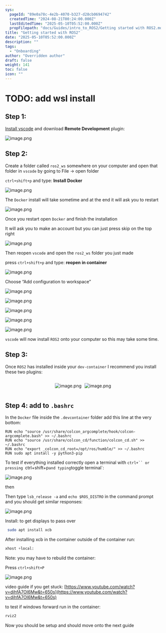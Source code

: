 ```yaml
---
sys:
  pageId: "89e0a78c-4e2b-4070-b327-d28cb0694742"
  createdTime: "2024-08-21T00:24:00.000Z"
  lastEditedTime: "2025-05-10T05:52:00.000Z"
  propFilepath: "docs/Guides/intro_to_ROS2/Getting started with ROS2.md"
title: "Getting started with ROS2"
date: "2025-05-10T05:52:00.000Z"
description: ""
tags:
  - "Onboarding"
author: "Overridden author"
draft: false
weight: 141
toc: false
icon: ""
---
```


# TODO: add wsl install

## Step 1:

[Install vscode](https://code.visualstudio.com/download) and download **Remote Development** plugin:

![image.png](https://prod-files-secure.s3.us-west-2.amazonaws.com/d518164a-d88e-44d1-a4ee-3adb3bd8bce0/efb52993-1881-4a40-b95e-6f020334f022/image.png?X-Amz-Algorithm=AWS4-HMAC-SHA256&X-Amz-Content-Sha256=UNSIGNED-PAYLOAD&X-Amz-Credential=ASIAZI2LB466YZXLJGBU%2F20250531%2Fus-west-2%2Fs3%2Faws4_request&X-Amz-Date=20250531T200829Z&X-Amz-Expires=3600&X-Amz-Security-Token=IQoJb3JpZ2luX2VjEPn%2F%2F%2F%2F%2F%2F%2F%2F%2F%2FwEaCXVzLXdlc3QtMiJIMEYCIQCpkLSHTuGYIODe%2F6XBtFFqJxxXGUZprLt7cIxMZMlvAQIhAIjl4xGN8bamm8eVDndl6%2F%2F2GI39jMrzCLB%2FU0S36mYRKogECML%2F%2F%2F%2F%2F%2F%2F%2F%2F%2FwEQABoMNjM3NDIzMTgzODA1IgwZZyrSvBVq5O0L2CUq3ANTe21DP1FKnPx8SPg57fWoLkUDKGY4bUWjx%2Fl7J%2Ba%2FYimrLYWUxKxNetUVClfsFsFWTZ1fin2W6rR76g8W1bwTXbLBsr8N%2Fmiuw7Wqw%2F5FJZzoesUfxbZdkmQvESSg81Zgi7zJf8XHnoH3p%2Fw43AUB08Y75Rfar%2BDRNmeA88lCkZPPxk%2Bexc8aVnBDRPDbe1wJ1U%2BG%2BQ5cjcDhWgd7EPGwm%2B4oITbDuLdWV0xUfFdAXU3ynIH3YLpPQMV29XLkoIFSUYFFcOYRbNo84PVIK1WfLX0i66i%2Fx9G9EmQwmd4bWetkv9ndHN7eJ3%2FKDIlKOXz%2FeQeaoKPtUAxmbIbfDyOTubdzDjB5vXUXbTL8tHsws9p98MpW2bqMiuViq4hzMndSB%2BqcabGgdM7DVWCY9xCT%2Fg2xYVZ5CPXgCFEmGL50zRGYsaB%2F%2F4KiMt4IawOAAmFYVPnxvRkSBCgn5R3kp5Te5dYCT4N9Wddqe4%2FOszbSxOupGJ4NiwsaovxhnS1kW4lOwkGbiLKsbVtZqLqX%2Fym1U%2Bz%2BCZNEb%2BXo8b8%2FskwIdXXmrjuv1NVG9D4dVSMGWNyVmUaWhvoOMTM%2Fwievcg9yk%2FVnz5bcegSyAFdVC3%2FDcMyc6USFlza45scvAzDP6ezBBjqkAap4%2FdbzaHpfOYR42UYEY93IzDw4gJxSLwfYZMCuSoJUJslTpgMSAfvJzTn5VVtUTDtAbdExnjHVS04wRuAMRIYoLa9hGQxHuVW220BFtDCQQfyjW7g9GFj95%2B1h0vRIBobjxaoCjXVHkoA3ydjWfFhcb22dwwc5cVrjmg%2Fdoo8eN6QV0JkoH7dMMY1kSIGQkS2y3JjMisgTSQnXzaGlEM2GiDKc&X-Amz-Signature=2ca4d718e3f49af7df5959c38d9c9d442bcf3f2f3fd621327834de06297f7a0e&X-Amz-SignedHeaders=host&x-id=GetObject)

## Step 2:

Create a folder called `ros2_ws` somewhere on your computer and open that folder in `vscode` by going to File → open folder 

`ctrl+shift+p` and type: **Install Docker**

![image.png](https://prod-files-secure.s3.us-west-2.amazonaws.com/d518164a-d88e-44d1-a4ee-3adb3bd8bce0/2269dc0e-1cd5-47ff-bceb-c04ad9b2eab0/image.png?X-Amz-Algorithm=AWS4-HMAC-SHA256&X-Amz-Content-Sha256=UNSIGNED-PAYLOAD&X-Amz-Credential=ASIAZI2LB466YZXLJGBU%2F20250531%2Fus-west-2%2Fs3%2Faws4_request&X-Amz-Date=20250531T200829Z&X-Amz-Expires=3600&X-Amz-Security-Token=IQoJb3JpZ2luX2VjEPn%2F%2F%2F%2F%2F%2F%2F%2F%2F%2FwEaCXVzLXdlc3QtMiJIMEYCIQCpkLSHTuGYIODe%2F6XBtFFqJxxXGUZprLt7cIxMZMlvAQIhAIjl4xGN8bamm8eVDndl6%2F%2F2GI39jMrzCLB%2FU0S36mYRKogECML%2F%2F%2F%2F%2F%2F%2F%2F%2F%2FwEQABoMNjM3NDIzMTgzODA1IgwZZyrSvBVq5O0L2CUq3ANTe21DP1FKnPx8SPg57fWoLkUDKGY4bUWjx%2Fl7J%2Ba%2FYimrLYWUxKxNetUVClfsFsFWTZ1fin2W6rR76g8W1bwTXbLBsr8N%2Fmiuw7Wqw%2F5FJZzoesUfxbZdkmQvESSg81Zgi7zJf8XHnoH3p%2Fw43AUB08Y75Rfar%2BDRNmeA88lCkZPPxk%2Bexc8aVnBDRPDbe1wJ1U%2BG%2BQ5cjcDhWgd7EPGwm%2B4oITbDuLdWV0xUfFdAXU3ynIH3YLpPQMV29XLkoIFSUYFFcOYRbNo84PVIK1WfLX0i66i%2Fx9G9EmQwmd4bWetkv9ndHN7eJ3%2FKDIlKOXz%2FeQeaoKPtUAxmbIbfDyOTubdzDjB5vXUXbTL8tHsws9p98MpW2bqMiuViq4hzMndSB%2BqcabGgdM7DVWCY9xCT%2Fg2xYVZ5CPXgCFEmGL50zRGYsaB%2F%2F4KiMt4IawOAAmFYVPnxvRkSBCgn5R3kp5Te5dYCT4N9Wddqe4%2FOszbSxOupGJ4NiwsaovxhnS1kW4lOwkGbiLKsbVtZqLqX%2Fym1U%2Bz%2BCZNEb%2BXo8b8%2FskwIdXXmrjuv1NVG9D4dVSMGWNyVmUaWhvoOMTM%2Fwievcg9yk%2FVnz5bcegSyAFdVC3%2FDcMyc6USFlza45scvAzDP6ezBBjqkAap4%2FdbzaHpfOYR42UYEY93IzDw4gJxSLwfYZMCuSoJUJslTpgMSAfvJzTn5VVtUTDtAbdExnjHVS04wRuAMRIYoLa9hGQxHuVW220BFtDCQQfyjW7g9GFj95%2B1h0vRIBobjxaoCjXVHkoA3ydjWfFhcb22dwwc5cVrjmg%2Fdoo8eN6QV0JkoH7dMMY1kSIGQkS2y3JjMisgTSQnXzaGlEM2GiDKc&X-Amz-Signature=a4cf9282b6458489d10ab5a3d0ca819f576515c70b0b59c0437ad96eb2ea50fa&X-Amz-SignedHeaders=host&x-id=GetObject)

The `Docker` install will take sometime and at the end it will ask you to restart

![image.png](https://prod-files-secure.s3.us-west-2.amazonaws.com/d518164a-d88e-44d1-a4ee-3adb3bd8bce0/ed233f78-be33-4b1f-b89c-9c346c0e961e/image.png?X-Amz-Algorithm=AWS4-HMAC-SHA256&X-Amz-Content-Sha256=UNSIGNED-PAYLOAD&X-Amz-Credential=ASIAZI2LB466YZXLJGBU%2F20250531%2Fus-west-2%2Fs3%2Faws4_request&X-Amz-Date=20250531T200829Z&X-Amz-Expires=3600&X-Amz-Security-Token=IQoJb3JpZ2luX2VjEPn%2F%2F%2F%2F%2F%2F%2F%2F%2F%2FwEaCXVzLXdlc3QtMiJIMEYCIQCpkLSHTuGYIODe%2F6XBtFFqJxxXGUZprLt7cIxMZMlvAQIhAIjl4xGN8bamm8eVDndl6%2F%2F2GI39jMrzCLB%2FU0S36mYRKogECML%2F%2F%2F%2F%2F%2F%2F%2F%2F%2FwEQABoMNjM3NDIzMTgzODA1IgwZZyrSvBVq5O0L2CUq3ANTe21DP1FKnPx8SPg57fWoLkUDKGY4bUWjx%2Fl7J%2Ba%2FYimrLYWUxKxNetUVClfsFsFWTZ1fin2W6rR76g8W1bwTXbLBsr8N%2Fmiuw7Wqw%2F5FJZzoesUfxbZdkmQvESSg81Zgi7zJf8XHnoH3p%2Fw43AUB08Y75Rfar%2BDRNmeA88lCkZPPxk%2Bexc8aVnBDRPDbe1wJ1U%2BG%2BQ5cjcDhWgd7EPGwm%2B4oITbDuLdWV0xUfFdAXU3ynIH3YLpPQMV29XLkoIFSUYFFcOYRbNo84PVIK1WfLX0i66i%2Fx9G9EmQwmd4bWetkv9ndHN7eJ3%2FKDIlKOXz%2FeQeaoKPtUAxmbIbfDyOTubdzDjB5vXUXbTL8tHsws9p98MpW2bqMiuViq4hzMndSB%2BqcabGgdM7DVWCY9xCT%2Fg2xYVZ5CPXgCFEmGL50zRGYsaB%2F%2F4KiMt4IawOAAmFYVPnxvRkSBCgn5R3kp5Te5dYCT4N9Wddqe4%2FOszbSxOupGJ4NiwsaovxhnS1kW4lOwkGbiLKsbVtZqLqX%2Fym1U%2Bz%2BCZNEb%2BXo8b8%2FskwIdXXmrjuv1NVG9D4dVSMGWNyVmUaWhvoOMTM%2Fwievcg9yk%2FVnz5bcegSyAFdVC3%2FDcMyc6USFlza45scvAzDP6ezBBjqkAap4%2FdbzaHpfOYR42UYEY93IzDw4gJxSLwfYZMCuSoJUJslTpgMSAfvJzTn5VVtUTDtAbdExnjHVS04wRuAMRIYoLa9hGQxHuVW220BFtDCQQfyjW7g9GFj95%2B1h0vRIBobjxaoCjXVHkoA3ydjWfFhcb22dwwc5cVrjmg%2Fdoo8eN6QV0JkoH7dMMY1kSIGQkS2y3JjMisgTSQnXzaGlEM2GiDKc&X-Amz-Signature=6369d02e82127dafcfd77293e1a64aabd3a5475514bbd056019528942ed0bd0b&X-Amz-SignedHeaders=host&x-id=GetObject)

Once you restart open `Docker` and finish the installation

It will ask you to make an account but you can just press skip on the top right

![image.png](https://prod-files-secure.s3.us-west-2.amazonaws.com/d518164a-d88e-44d1-a4ee-3adb3bd8bce0/21010ad9-1659-4fd9-9f59-9932a09b2a3d/image.png?X-Amz-Algorithm=AWS4-HMAC-SHA256&X-Amz-Content-Sha256=UNSIGNED-PAYLOAD&X-Amz-Credential=ASIAZI2LB466YZXLJGBU%2F20250531%2Fus-west-2%2Fs3%2Faws4_request&X-Amz-Date=20250531T200829Z&X-Amz-Expires=3600&X-Amz-Security-Token=IQoJb3JpZ2luX2VjEPn%2F%2F%2F%2F%2F%2F%2F%2F%2F%2FwEaCXVzLXdlc3QtMiJIMEYCIQCpkLSHTuGYIODe%2F6XBtFFqJxxXGUZprLt7cIxMZMlvAQIhAIjl4xGN8bamm8eVDndl6%2F%2F2GI39jMrzCLB%2FU0S36mYRKogECML%2F%2F%2F%2F%2F%2F%2F%2F%2F%2FwEQABoMNjM3NDIzMTgzODA1IgwZZyrSvBVq5O0L2CUq3ANTe21DP1FKnPx8SPg57fWoLkUDKGY4bUWjx%2Fl7J%2Ba%2FYimrLYWUxKxNetUVClfsFsFWTZ1fin2W6rR76g8W1bwTXbLBsr8N%2Fmiuw7Wqw%2F5FJZzoesUfxbZdkmQvESSg81Zgi7zJf8XHnoH3p%2Fw43AUB08Y75Rfar%2BDRNmeA88lCkZPPxk%2Bexc8aVnBDRPDbe1wJ1U%2BG%2BQ5cjcDhWgd7EPGwm%2B4oITbDuLdWV0xUfFdAXU3ynIH3YLpPQMV29XLkoIFSUYFFcOYRbNo84PVIK1WfLX0i66i%2Fx9G9EmQwmd4bWetkv9ndHN7eJ3%2FKDIlKOXz%2FeQeaoKPtUAxmbIbfDyOTubdzDjB5vXUXbTL8tHsws9p98MpW2bqMiuViq4hzMndSB%2BqcabGgdM7DVWCY9xCT%2Fg2xYVZ5CPXgCFEmGL50zRGYsaB%2F%2F4KiMt4IawOAAmFYVPnxvRkSBCgn5R3kp5Te5dYCT4N9Wddqe4%2FOszbSxOupGJ4NiwsaovxhnS1kW4lOwkGbiLKsbVtZqLqX%2Fym1U%2Bz%2BCZNEb%2BXo8b8%2FskwIdXXmrjuv1NVG9D4dVSMGWNyVmUaWhvoOMTM%2Fwievcg9yk%2FVnz5bcegSyAFdVC3%2FDcMyc6USFlza45scvAzDP6ezBBjqkAap4%2FdbzaHpfOYR42UYEY93IzDw4gJxSLwfYZMCuSoJUJslTpgMSAfvJzTn5VVtUTDtAbdExnjHVS04wRuAMRIYoLa9hGQxHuVW220BFtDCQQfyjW7g9GFj95%2B1h0vRIBobjxaoCjXVHkoA3ydjWfFhcb22dwwc5cVrjmg%2Fdoo8eN6QV0JkoH7dMMY1kSIGQkS2y3JjMisgTSQnXzaGlEM2GiDKc&X-Amz-Signature=724feba00df87dc0cb21a266073f1fdd3367bfeb4828a63e9cef14b644b8ad5b&X-Amz-SignedHeaders=host&x-id=GetObject)

Then reopen `vscode` and open the `ros2_ws` folder you just made

press `ctrl+shift+p` and type: **reopen in container**

![image.png](https://prod-files-secure.s3.us-west-2.amazonaws.com/d518164a-d88e-44d1-a4ee-3adb3bd8bce0/4e93b8c2-41ad-488c-8095-c74205196118/image.png?X-Amz-Algorithm=AWS4-HMAC-SHA256&X-Amz-Content-Sha256=UNSIGNED-PAYLOAD&X-Amz-Credential=ASIAZI2LB466YZXLJGBU%2F20250531%2Fus-west-2%2Fs3%2Faws4_request&X-Amz-Date=20250531T200829Z&X-Amz-Expires=3600&X-Amz-Security-Token=IQoJb3JpZ2luX2VjEPn%2F%2F%2F%2F%2F%2F%2F%2F%2F%2FwEaCXVzLXdlc3QtMiJIMEYCIQCpkLSHTuGYIODe%2F6XBtFFqJxxXGUZprLt7cIxMZMlvAQIhAIjl4xGN8bamm8eVDndl6%2F%2F2GI39jMrzCLB%2FU0S36mYRKogECML%2F%2F%2F%2F%2F%2F%2F%2F%2F%2FwEQABoMNjM3NDIzMTgzODA1IgwZZyrSvBVq5O0L2CUq3ANTe21DP1FKnPx8SPg57fWoLkUDKGY4bUWjx%2Fl7J%2Ba%2FYimrLYWUxKxNetUVClfsFsFWTZ1fin2W6rR76g8W1bwTXbLBsr8N%2Fmiuw7Wqw%2F5FJZzoesUfxbZdkmQvESSg81Zgi7zJf8XHnoH3p%2Fw43AUB08Y75Rfar%2BDRNmeA88lCkZPPxk%2Bexc8aVnBDRPDbe1wJ1U%2BG%2BQ5cjcDhWgd7EPGwm%2B4oITbDuLdWV0xUfFdAXU3ynIH3YLpPQMV29XLkoIFSUYFFcOYRbNo84PVIK1WfLX0i66i%2Fx9G9EmQwmd4bWetkv9ndHN7eJ3%2FKDIlKOXz%2FeQeaoKPtUAxmbIbfDyOTubdzDjB5vXUXbTL8tHsws9p98MpW2bqMiuViq4hzMndSB%2BqcabGgdM7DVWCY9xCT%2Fg2xYVZ5CPXgCFEmGL50zRGYsaB%2F%2F4KiMt4IawOAAmFYVPnxvRkSBCgn5R3kp5Te5dYCT4N9Wddqe4%2FOszbSxOupGJ4NiwsaovxhnS1kW4lOwkGbiLKsbVtZqLqX%2Fym1U%2Bz%2BCZNEb%2BXo8b8%2FskwIdXXmrjuv1NVG9D4dVSMGWNyVmUaWhvoOMTM%2Fwievcg9yk%2FVnz5bcegSyAFdVC3%2FDcMyc6USFlza45scvAzDP6ezBBjqkAap4%2FdbzaHpfOYR42UYEY93IzDw4gJxSLwfYZMCuSoJUJslTpgMSAfvJzTn5VVtUTDtAbdExnjHVS04wRuAMRIYoLa9hGQxHuVW220BFtDCQQfyjW7g9GFj95%2B1h0vRIBobjxaoCjXVHkoA3ydjWfFhcb22dwwc5cVrjmg%2Fdoo8eN6QV0JkoH7dMMY1kSIGQkS2y3JjMisgTSQnXzaGlEM2GiDKc&X-Amz-Signature=6f75621fa7e069c86e9d8c40a20a16e2cb4c8b5b500bc0c593e92d7e504fdfcd&X-Amz-SignedHeaders=host&x-id=GetObject)

Choose “Add configuration to workspace”

![image.png](https://prod-files-secure.s3.us-west-2.amazonaws.com/d518164a-d88e-44d1-a4ee-3adb3bd8bce0/9560b282-5060-4989-ba37-97e7b2c22476/image.png?X-Amz-Algorithm=AWS4-HMAC-SHA256&X-Amz-Content-Sha256=UNSIGNED-PAYLOAD&X-Amz-Credential=ASIAZI2LB466YZXLJGBU%2F20250531%2Fus-west-2%2Fs3%2Faws4_request&X-Amz-Date=20250531T200829Z&X-Amz-Expires=3600&X-Amz-Security-Token=IQoJb3JpZ2luX2VjEPn%2F%2F%2F%2F%2F%2F%2F%2F%2F%2FwEaCXVzLXdlc3QtMiJIMEYCIQCpkLSHTuGYIODe%2F6XBtFFqJxxXGUZprLt7cIxMZMlvAQIhAIjl4xGN8bamm8eVDndl6%2F%2F2GI39jMrzCLB%2FU0S36mYRKogECML%2F%2F%2F%2F%2F%2F%2F%2F%2F%2FwEQABoMNjM3NDIzMTgzODA1IgwZZyrSvBVq5O0L2CUq3ANTe21DP1FKnPx8SPg57fWoLkUDKGY4bUWjx%2Fl7J%2Ba%2FYimrLYWUxKxNetUVClfsFsFWTZ1fin2W6rR76g8W1bwTXbLBsr8N%2Fmiuw7Wqw%2F5FJZzoesUfxbZdkmQvESSg81Zgi7zJf8XHnoH3p%2Fw43AUB08Y75Rfar%2BDRNmeA88lCkZPPxk%2Bexc8aVnBDRPDbe1wJ1U%2BG%2BQ5cjcDhWgd7EPGwm%2B4oITbDuLdWV0xUfFdAXU3ynIH3YLpPQMV29XLkoIFSUYFFcOYRbNo84PVIK1WfLX0i66i%2Fx9G9EmQwmd4bWetkv9ndHN7eJ3%2FKDIlKOXz%2FeQeaoKPtUAxmbIbfDyOTubdzDjB5vXUXbTL8tHsws9p98MpW2bqMiuViq4hzMndSB%2BqcabGgdM7DVWCY9xCT%2Fg2xYVZ5CPXgCFEmGL50zRGYsaB%2F%2F4KiMt4IawOAAmFYVPnxvRkSBCgn5R3kp5Te5dYCT4N9Wddqe4%2FOszbSxOupGJ4NiwsaovxhnS1kW4lOwkGbiLKsbVtZqLqX%2Fym1U%2Bz%2BCZNEb%2BXo8b8%2FskwIdXXmrjuv1NVG9D4dVSMGWNyVmUaWhvoOMTM%2Fwievcg9yk%2FVnz5bcegSyAFdVC3%2FDcMyc6USFlza45scvAzDP6ezBBjqkAap4%2FdbzaHpfOYR42UYEY93IzDw4gJxSLwfYZMCuSoJUJslTpgMSAfvJzTn5VVtUTDtAbdExnjHVS04wRuAMRIYoLa9hGQxHuVW220BFtDCQQfyjW7g9GFj95%2B1h0vRIBobjxaoCjXVHkoA3ydjWfFhcb22dwwc5cVrjmg%2Fdoo8eN6QV0JkoH7dMMY1kSIGQkS2y3JjMisgTSQnXzaGlEM2GiDKc&X-Amz-Signature=8c549d06e25f520854cc5b602b663307719cd4dede03ba347940cca233f9adaa&X-Amz-SignedHeaders=host&x-id=GetObject)

![image.png](https://prod-files-secure.s3.us-west-2.amazonaws.com/d518164a-d88e-44d1-a4ee-3adb3bd8bce0/2ee63f81-886b-48e8-a553-dc6e5eac99e4/image.png?X-Amz-Algorithm=AWS4-HMAC-SHA256&X-Amz-Content-Sha256=UNSIGNED-PAYLOAD&X-Amz-Credential=ASIAZI2LB466YZXLJGBU%2F20250531%2Fus-west-2%2Fs3%2Faws4_request&X-Amz-Date=20250531T200829Z&X-Amz-Expires=3600&X-Amz-Security-Token=IQoJb3JpZ2luX2VjEPn%2F%2F%2F%2F%2F%2F%2F%2F%2F%2FwEaCXVzLXdlc3QtMiJIMEYCIQCpkLSHTuGYIODe%2F6XBtFFqJxxXGUZprLt7cIxMZMlvAQIhAIjl4xGN8bamm8eVDndl6%2F%2F2GI39jMrzCLB%2FU0S36mYRKogECML%2F%2F%2F%2F%2F%2F%2F%2F%2F%2FwEQABoMNjM3NDIzMTgzODA1IgwZZyrSvBVq5O0L2CUq3ANTe21DP1FKnPx8SPg57fWoLkUDKGY4bUWjx%2Fl7J%2Ba%2FYimrLYWUxKxNetUVClfsFsFWTZ1fin2W6rR76g8W1bwTXbLBsr8N%2Fmiuw7Wqw%2F5FJZzoesUfxbZdkmQvESSg81Zgi7zJf8XHnoH3p%2Fw43AUB08Y75Rfar%2BDRNmeA88lCkZPPxk%2Bexc8aVnBDRPDbe1wJ1U%2BG%2BQ5cjcDhWgd7EPGwm%2B4oITbDuLdWV0xUfFdAXU3ynIH3YLpPQMV29XLkoIFSUYFFcOYRbNo84PVIK1WfLX0i66i%2Fx9G9EmQwmd4bWetkv9ndHN7eJ3%2FKDIlKOXz%2FeQeaoKPtUAxmbIbfDyOTubdzDjB5vXUXbTL8tHsws9p98MpW2bqMiuViq4hzMndSB%2BqcabGgdM7DVWCY9xCT%2Fg2xYVZ5CPXgCFEmGL50zRGYsaB%2F%2F4KiMt4IawOAAmFYVPnxvRkSBCgn5R3kp5Te5dYCT4N9Wddqe4%2FOszbSxOupGJ4NiwsaovxhnS1kW4lOwkGbiLKsbVtZqLqX%2Fym1U%2Bz%2BCZNEb%2BXo8b8%2FskwIdXXmrjuv1NVG9D4dVSMGWNyVmUaWhvoOMTM%2Fwievcg9yk%2FVnz5bcegSyAFdVC3%2FDcMyc6USFlza45scvAzDP6ezBBjqkAap4%2FdbzaHpfOYR42UYEY93IzDw4gJxSLwfYZMCuSoJUJslTpgMSAfvJzTn5VVtUTDtAbdExnjHVS04wRuAMRIYoLa9hGQxHuVW220BFtDCQQfyjW7g9GFj95%2B1h0vRIBobjxaoCjXVHkoA3ydjWfFhcb22dwwc5cVrjmg%2Fdoo8eN6QV0JkoH7dMMY1kSIGQkS2y3JjMisgTSQnXzaGlEM2GiDKc&X-Amz-Signature=88d6a98dac087b94d29c08980fc5e5c07c5acfc07a2cc18192654773214f2ca3&X-Amz-SignedHeaders=host&x-id=GetObject)

![image.png](https://prod-files-secure.s3.us-west-2.amazonaws.com/d518164a-d88e-44d1-a4ee-3adb3bd8bce0/ae1580b2-b048-407e-aed9-b584224a7a04/image.png?X-Amz-Algorithm=AWS4-HMAC-SHA256&X-Amz-Content-Sha256=UNSIGNED-PAYLOAD&X-Amz-Credential=ASIAZI2LB466YZXLJGBU%2F20250531%2Fus-west-2%2Fs3%2Faws4_request&X-Amz-Date=20250531T200829Z&X-Amz-Expires=3600&X-Amz-Security-Token=IQoJb3JpZ2luX2VjEPn%2F%2F%2F%2F%2F%2F%2F%2F%2F%2FwEaCXVzLXdlc3QtMiJIMEYCIQCpkLSHTuGYIODe%2F6XBtFFqJxxXGUZprLt7cIxMZMlvAQIhAIjl4xGN8bamm8eVDndl6%2F%2F2GI39jMrzCLB%2FU0S36mYRKogECML%2F%2F%2F%2F%2F%2F%2F%2F%2F%2FwEQABoMNjM3NDIzMTgzODA1IgwZZyrSvBVq5O0L2CUq3ANTe21DP1FKnPx8SPg57fWoLkUDKGY4bUWjx%2Fl7J%2Ba%2FYimrLYWUxKxNetUVClfsFsFWTZ1fin2W6rR76g8W1bwTXbLBsr8N%2Fmiuw7Wqw%2F5FJZzoesUfxbZdkmQvESSg81Zgi7zJf8XHnoH3p%2Fw43AUB08Y75Rfar%2BDRNmeA88lCkZPPxk%2Bexc8aVnBDRPDbe1wJ1U%2BG%2BQ5cjcDhWgd7EPGwm%2B4oITbDuLdWV0xUfFdAXU3ynIH3YLpPQMV29XLkoIFSUYFFcOYRbNo84PVIK1WfLX0i66i%2Fx9G9EmQwmd4bWetkv9ndHN7eJ3%2FKDIlKOXz%2FeQeaoKPtUAxmbIbfDyOTubdzDjB5vXUXbTL8tHsws9p98MpW2bqMiuViq4hzMndSB%2BqcabGgdM7DVWCY9xCT%2Fg2xYVZ5CPXgCFEmGL50zRGYsaB%2F%2F4KiMt4IawOAAmFYVPnxvRkSBCgn5R3kp5Te5dYCT4N9Wddqe4%2FOszbSxOupGJ4NiwsaovxhnS1kW4lOwkGbiLKsbVtZqLqX%2Fym1U%2Bz%2BCZNEb%2BXo8b8%2FskwIdXXmrjuv1NVG9D4dVSMGWNyVmUaWhvoOMTM%2Fwievcg9yk%2FVnz5bcegSyAFdVC3%2FDcMyc6USFlza45scvAzDP6ezBBjqkAap4%2FdbzaHpfOYR42UYEY93IzDw4gJxSLwfYZMCuSoJUJslTpgMSAfvJzTn5VVtUTDtAbdExnjHVS04wRuAMRIYoLa9hGQxHuVW220BFtDCQQfyjW7g9GFj95%2B1h0vRIBobjxaoCjXVHkoA3ydjWfFhcb22dwwc5cVrjmg%2Fdoo8eN6QV0JkoH7dMMY1kSIGQkS2y3JjMisgTSQnXzaGlEM2GiDKc&X-Amz-Signature=b57fe6bbef7ee78ad7088b710fe1a66e5b418c1c1c78042e84e95ae6de6ac956&X-Amz-SignedHeaders=host&x-id=GetObject)

![image.png](https://prod-files-secure.s3.us-west-2.amazonaws.com/d518164a-d88e-44d1-a4ee-3adb3bd8bce0/53255b28-f75e-430f-b9e3-c0ac8577e42b/image.png?X-Amz-Algorithm=AWS4-HMAC-SHA256&X-Amz-Content-Sha256=UNSIGNED-PAYLOAD&X-Amz-Credential=ASIAZI2LB466YZXLJGBU%2F20250531%2Fus-west-2%2Fs3%2Faws4_request&X-Amz-Date=20250531T200829Z&X-Amz-Expires=3600&X-Amz-Security-Token=IQoJb3JpZ2luX2VjEPn%2F%2F%2F%2F%2F%2F%2F%2F%2F%2FwEaCXVzLXdlc3QtMiJIMEYCIQCpkLSHTuGYIODe%2F6XBtFFqJxxXGUZprLt7cIxMZMlvAQIhAIjl4xGN8bamm8eVDndl6%2F%2F2GI39jMrzCLB%2FU0S36mYRKogECML%2F%2F%2F%2F%2F%2F%2F%2F%2F%2FwEQABoMNjM3NDIzMTgzODA1IgwZZyrSvBVq5O0L2CUq3ANTe21DP1FKnPx8SPg57fWoLkUDKGY4bUWjx%2Fl7J%2Ba%2FYimrLYWUxKxNetUVClfsFsFWTZ1fin2W6rR76g8W1bwTXbLBsr8N%2Fmiuw7Wqw%2F5FJZzoesUfxbZdkmQvESSg81Zgi7zJf8XHnoH3p%2Fw43AUB08Y75Rfar%2BDRNmeA88lCkZPPxk%2Bexc8aVnBDRPDbe1wJ1U%2BG%2BQ5cjcDhWgd7EPGwm%2B4oITbDuLdWV0xUfFdAXU3ynIH3YLpPQMV29XLkoIFSUYFFcOYRbNo84PVIK1WfLX0i66i%2Fx9G9EmQwmd4bWetkv9ndHN7eJ3%2FKDIlKOXz%2FeQeaoKPtUAxmbIbfDyOTubdzDjB5vXUXbTL8tHsws9p98MpW2bqMiuViq4hzMndSB%2BqcabGgdM7DVWCY9xCT%2Fg2xYVZ5CPXgCFEmGL50zRGYsaB%2F%2F4KiMt4IawOAAmFYVPnxvRkSBCgn5R3kp5Te5dYCT4N9Wddqe4%2FOszbSxOupGJ4NiwsaovxhnS1kW4lOwkGbiLKsbVtZqLqX%2Fym1U%2Bz%2BCZNEb%2BXo8b8%2FskwIdXXmrjuv1NVG9D4dVSMGWNyVmUaWhvoOMTM%2Fwievcg9yk%2FVnz5bcegSyAFdVC3%2FDcMyc6USFlza45scvAzDP6ezBBjqkAap4%2FdbzaHpfOYR42UYEY93IzDw4gJxSLwfYZMCuSoJUJslTpgMSAfvJzTn5VVtUTDtAbdExnjHVS04wRuAMRIYoLa9hGQxHuVW220BFtDCQQfyjW7g9GFj95%2B1h0vRIBobjxaoCjXVHkoA3ydjWfFhcb22dwwc5cVrjmg%2Fdoo8eN6QV0JkoH7dMMY1kSIGQkS2y3JjMisgTSQnXzaGlEM2GiDKc&X-Amz-Signature=595a8539f78b91c57d9890205dd98bc22c5073375f9f496c9aa2b9175e0a7a30&X-Amz-SignedHeaders=host&x-id=GetObject)

![image.png](https://prod-files-secure.s3.us-west-2.amazonaws.com/d518164a-d88e-44d1-a4ee-3adb3bd8bce0/7c562767-5af9-4ffb-97d1-327bcdf4ee00/image.png?X-Amz-Algorithm=AWS4-HMAC-SHA256&X-Amz-Content-Sha256=UNSIGNED-PAYLOAD&X-Amz-Credential=ASIAZI2LB466YZXLJGBU%2F20250531%2Fus-west-2%2Fs3%2Faws4_request&X-Amz-Date=20250531T200829Z&X-Amz-Expires=3600&X-Amz-Security-Token=IQoJb3JpZ2luX2VjEPn%2F%2F%2F%2F%2F%2F%2F%2F%2F%2FwEaCXVzLXdlc3QtMiJIMEYCIQCpkLSHTuGYIODe%2F6XBtFFqJxxXGUZprLt7cIxMZMlvAQIhAIjl4xGN8bamm8eVDndl6%2F%2F2GI39jMrzCLB%2FU0S36mYRKogECML%2F%2F%2F%2F%2F%2F%2F%2F%2F%2FwEQABoMNjM3NDIzMTgzODA1IgwZZyrSvBVq5O0L2CUq3ANTe21DP1FKnPx8SPg57fWoLkUDKGY4bUWjx%2Fl7J%2Ba%2FYimrLYWUxKxNetUVClfsFsFWTZ1fin2W6rR76g8W1bwTXbLBsr8N%2Fmiuw7Wqw%2F5FJZzoesUfxbZdkmQvESSg81Zgi7zJf8XHnoH3p%2Fw43AUB08Y75Rfar%2BDRNmeA88lCkZPPxk%2Bexc8aVnBDRPDbe1wJ1U%2BG%2BQ5cjcDhWgd7EPGwm%2B4oITbDuLdWV0xUfFdAXU3ynIH3YLpPQMV29XLkoIFSUYFFcOYRbNo84PVIK1WfLX0i66i%2Fx9G9EmQwmd4bWetkv9ndHN7eJ3%2FKDIlKOXz%2FeQeaoKPtUAxmbIbfDyOTubdzDjB5vXUXbTL8tHsws9p98MpW2bqMiuViq4hzMndSB%2BqcabGgdM7DVWCY9xCT%2Fg2xYVZ5CPXgCFEmGL50zRGYsaB%2F%2F4KiMt4IawOAAmFYVPnxvRkSBCgn5R3kp5Te5dYCT4N9Wddqe4%2FOszbSxOupGJ4NiwsaovxhnS1kW4lOwkGbiLKsbVtZqLqX%2Fym1U%2Bz%2BCZNEb%2BXo8b8%2FskwIdXXmrjuv1NVG9D4dVSMGWNyVmUaWhvoOMTM%2Fwievcg9yk%2FVnz5bcegSyAFdVC3%2FDcMyc6USFlza45scvAzDP6ezBBjqkAap4%2FdbzaHpfOYR42UYEY93IzDw4gJxSLwfYZMCuSoJUJslTpgMSAfvJzTn5VVtUTDtAbdExnjHVS04wRuAMRIYoLa9hGQxHuVW220BFtDCQQfyjW7g9GFj95%2B1h0vRIBobjxaoCjXVHkoA3ydjWfFhcb22dwwc5cVrjmg%2Fdoo8eN6QV0JkoH7dMMY1kSIGQkS2y3JjMisgTSQnXzaGlEM2GiDKc&X-Amz-Signature=57c8dcb919fa36b7bac94e97099056f2bdb1cc0e6ea7a03c289b9fc5aebea40d&X-Amz-SignedHeaders=host&x-id=GetObject)

`vscode` will now install `ROS2` onto your computer so this may take some time.

## Step 3:

Once `ROS2` has installed inside your `dev-container` I recommend you install these two plugins:

<div style="display: flex;flex-direction: row; column-gap:10px; max-width: 630px;justify-content: center;">
<div>

![image.png](https://prod-files-secure.s3.us-west-2.amazonaws.com/d518164a-d88e-44d1-a4ee-3adb3bd8bce0/3fc3d550-5a54-4ba1-ba6b-faa01cdb7369/image.png?X-Amz-Algorithm=AWS4-HMAC-SHA256&X-Amz-Content-Sha256=UNSIGNED-PAYLOAD&X-Amz-Credential=ASIAZI2LB466WL4KKUGI%2F20250531%2Fus-west-2%2Fs3%2Faws4_request&X-Amz-Date=20250531T200836Z&X-Amz-Expires=3600&X-Amz-Security-Token=IQoJb3JpZ2luX2VjEPf%2F%2F%2F%2F%2F%2F%2F%2F%2F%2FwEaCXVzLXdlc3QtMiJIMEYCIQC042XznlZoYXncmx6y16CeA6RDmLtMQVjcuSrygWqLmAIhAPmc5ibQZamyb6qNZ5ARIFtJhtKngLJ8Leb9A057pKV8KogECL%2F%2F%2F%2F%2F%2F%2F%2F%2F%2F%2FwEQABoMNjM3NDIzMTgzODA1Igx05ps%2F6cqgbK3GvZgq3AO%2Fl8%2FTAk%2FcLg%2BnQz2oD5WF%2FsFq0b6SmzKeKdIQhSj8O3CVCRSP%2BVbAWz1VdN1IpR%2BLNdXf255D6Heu4EbTWW%2BZr%2Fe%2B4En6RZSBzKjpmOcRbDyyRFFfNZiDr3Iy1sRuCSxCXykG3rdjtShhmrTwZzODRr7LB3dOCMF0JZhI0jeTdM%2Br3K8afhGAo77xvR5mZL3ZASUqzrUllawhBHkJgxQkuF0A5agyA6zMiEDI%2FyVkfamsaNQ7G0raFvuXVA3hhxw5%2BIDJqq7atPT48yJ2yBLmk4qCNU8IkKxUSL%2FRrcZqB2A65xlhJ08%2FGu%2FpiDC9xVTaUNldJEup0Vzi6PcPaMrM8%2FE%2F2k6pAFz7HXlr947Nk%2B1%2BcTxaM9o52%2F2QyI8CtXWmqyze8pdR2qY5pRRlt7%2B4TAxOPIfn0Nde9ktErSyOThEuAx3f9tUlFIVyCq%2BPCVfD65kTLtLckw8q6%2FMzqsS5BCDAZ3aEijYtbMmVLSoXc3sBJcRaa2zdxYr3B5v5kpVTXqddJfbsmAd1j5JIRN4hxH%2FNTnad%2BFHbIMj6THT05MwIb4CW%2BN%2B0F6fxuWTK4K90X6lCGMglCBaE5PBxkPcaq2UNhTu83yQncwdyH7V6Iox89hcyhoPHjqSRiTCan%2BzBBjqkAavIKqyv9MTJIziCJg411TVmUeU8NSM9UdRDjQZ%2FQe2lUqfHXz1PTGeinrCEWmRjqyApOrD6eAVa54d8IxJfdo5MssIIShxdlUIuRhjCA4Sh12KuN9F2vUyTh4DzoCiDyhcOQHD3nBF72inPEvKrqUwNislWpFgVqJ%2B%2Bo%2B3Dnmcp8bvSB4K2gLH9iqh2z83T5%2B04vUdcveokmjHc2FAo%2Bs0fzqOi&X-Amz-Signature=6208372182ee68f1d0abc3695c4f340c6f620dde86980e04081e09ce4b0432e3&X-Amz-SignedHeaders=host&x-id=GetObject)

</div>
<div>

![image.png](https://prod-files-secure.s3.us-west-2.amazonaws.com/d518164a-d88e-44d1-a4ee-3adb3bd8bce0/d994cc66-13c2-4093-a5a3-f84cf4601a82/image.png?X-Amz-Algorithm=AWS4-HMAC-SHA256&X-Amz-Content-Sha256=UNSIGNED-PAYLOAD&X-Amz-Credential=ASIAZI2LB4662JCJUI5Z%2F20250531%2Fus-west-2%2Fs3%2Faws4_request&X-Amz-Date=20250531T200836Z&X-Amz-Expires=3600&X-Amz-Security-Token=IQoJb3JpZ2luX2VjEPf%2F%2F%2F%2F%2F%2F%2F%2F%2F%2FwEaCXVzLXdlc3QtMiJIMEYCIQCawfN5zC8EOgQnDCVALyP%2FjETqCfo6%2Bjg7ttS0FAJasgIhAIyeQDiw2jRjk2ITm0ISf6qI6Kzy%2FfpwsshHtXsD02TeKogECMD%2F%2F%2F%2F%2F%2F%2F%2F%2F%2FwEQABoMNjM3NDIzMTgzODA1IgxG0pKsvrM%2FOld3j0Yq3AMCGVG0ptgtFIcFJ46wFOntAxdBqL%2FrbEntqOSpbj03rV9NkcSpEbkOXYyOkLb7lZPsdUM9ZnSXfre5cCu5WAKYxsuJ5XYqFH9F19tzBdjnita%2BLhZs9E7CJIWJVVdayDEp2mNHZcZnqnMBTCSquO1MeOCCo7wEMBYnnS68bLnChqkGGEH%2F%2B1NvUFla7nyZSsdthcKA1EbPWjHk2ojxsRdLSvthxwFwOHz2KZu9EqaLZxb3afA0ujXuBBhoWHqCmTiphl5UGixfA6nTF4fywgxE7wSZIGeLwJxxlOGANsjRIvoPP28ktMDZ%2F0yZfAUSCeAKGDzGpLS8zM1sZ55ArAmSke5WOF3iZKP%2FLfe4VB71gwGXKa%2B6NZiCL3jaMRlz%2B1Pgq2pzngYBV5%2BwdGnwGjOELl7q%2Fdc2HowDmZMCdyyroKzWpjbiXIgscYMhrQipWyF42TSWK7TyyVrjGGGn%2FVsKnpdcC9DyAHrJok1y4U1gRLFGAy7R8S29JeOAPLQorTr8esdLgQv7%2BsoVFkSy1O2irAXpPrKy6tmitEbzZtIhlxeUXkxBmUMidtLyhD8bXcWP204xDil8VEQqvsQeERtkIQpl8fVixw8uGvKx10Aiv0lJqBbf7jARc%2FteDDC3qezBBjqkAfe370wMEIHw1w1xtgQf25Q6ty%2FwhF3chwXgWsm8CaQ%2FDSugbva8EGLThPM7US0qQJLW57VbiiUl3pGF8TdmKtoBv0zVNlPRUyE%2FuXMqJkCoOISLEWjXKrxexn7v%2FslEmDsgHK5yXR451uwwBEd%2BmE1jgZ1yM4wjpiUNnJ9ai3zCfHFphuPvPF6i4GH%2BOizDP8AnwEyDLt%2BKwJS5dwgYqqzTQqas&X-Amz-Signature=a33d1cb96f10c1273679514603fdab57e25b1a12991326b0ab5e25a57922e7b8&X-Amz-SignedHeaders=host&x-id=GetObject)

</div>
</div>

## Step 4: add to `.bashrc`

In the `Docker` file inside the `.devcontainer` folder add this line at the very bottom: 

```docker
RUN echo "source /usr/share/colcon_argcomplete/hook/colcon-argcomplete.bash" >> ~/.bashrc
RUN echo "source /usr/share/colcon_cd/function/colcon_cd.sh" >> ~/.bashrc
RUN echo "export _colcon_cd_root=/opt/ros/humble/" >> ~/.bashrc
RUN sudo apt install -y python3-pip 
```

To test if everything installed correctly open a terminal with `ctrl+`` or pressing `ctrl+shift+p` and typing `toggle terminal`:

![image.png](https://prod-files-secure.s3.us-west-2.amazonaws.com/d518164a-d88e-44d1-a4ee-3adb3bd8bce0/6a4943d8-b04e-4c02-9a58-775f3384d1a5/image.png?X-Amz-Algorithm=AWS4-HMAC-SHA256&X-Amz-Content-Sha256=UNSIGNED-PAYLOAD&X-Amz-Credential=ASIAZI2LB466YZXLJGBU%2F20250531%2Fus-west-2%2Fs3%2Faws4_request&X-Amz-Date=20250531T200829Z&X-Amz-Expires=3600&X-Amz-Security-Token=IQoJb3JpZ2luX2VjEPn%2F%2F%2F%2F%2F%2F%2F%2F%2F%2FwEaCXVzLXdlc3QtMiJIMEYCIQCpkLSHTuGYIODe%2F6XBtFFqJxxXGUZprLt7cIxMZMlvAQIhAIjl4xGN8bamm8eVDndl6%2F%2F2GI39jMrzCLB%2FU0S36mYRKogECML%2F%2F%2F%2F%2F%2F%2F%2F%2F%2FwEQABoMNjM3NDIzMTgzODA1IgwZZyrSvBVq5O0L2CUq3ANTe21DP1FKnPx8SPg57fWoLkUDKGY4bUWjx%2Fl7J%2Ba%2FYimrLYWUxKxNetUVClfsFsFWTZ1fin2W6rR76g8W1bwTXbLBsr8N%2Fmiuw7Wqw%2F5FJZzoesUfxbZdkmQvESSg81Zgi7zJf8XHnoH3p%2Fw43AUB08Y75Rfar%2BDRNmeA88lCkZPPxk%2Bexc8aVnBDRPDbe1wJ1U%2BG%2BQ5cjcDhWgd7EPGwm%2B4oITbDuLdWV0xUfFdAXU3ynIH3YLpPQMV29XLkoIFSUYFFcOYRbNo84PVIK1WfLX0i66i%2Fx9G9EmQwmd4bWetkv9ndHN7eJ3%2FKDIlKOXz%2FeQeaoKPtUAxmbIbfDyOTubdzDjB5vXUXbTL8tHsws9p98MpW2bqMiuViq4hzMndSB%2BqcabGgdM7DVWCY9xCT%2Fg2xYVZ5CPXgCFEmGL50zRGYsaB%2F%2F4KiMt4IawOAAmFYVPnxvRkSBCgn5R3kp5Te5dYCT4N9Wddqe4%2FOszbSxOupGJ4NiwsaovxhnS1kW4lOwkGbiLKsbVtZqLqX%2Fym1U%2Bz%2BCZNEb%2BXo8b8%2FskwIdXXmrjuv1NVG9D4dVSMGWNyVmUaWhvoOMTM%2Fwievcg9yk%2FVnz5bcegSyAFdVC3%2FDcMyc6USFlza45scvAzDP6ezBBjqkAap4%2FdbzaHpfOYR42UYEY93IzDw4gJxSLwfYZMCuSoJUJslTpgMSAfvJzTn5VVtUTDtAbdExnjHVS04wRuAMRIYoLa9hGQxHuVW220BFtDCQQfyjW7g9GFj95%2B1h0vRIBobjxaoCjXVHkoA3ydjWfFhcb22dwwc5cVrjmg%2Fdoo8eN6QV0JkoH7dMMY1kSIGQkS2y3JjMisgTSQnXzaGlEM2GiDKc&X-Amz-Signature=9bae55e514650eeeed85c22825c076d1e8d52ca87512f35875b13c9111abc2f2&X-Amz-SignedHeaders=host&x-id=GetObject)

then 

Then type `lsb_release -a` and `echo $ROS_DISTRO` in the command prompt and you should get similar responses:

![image.png](https://prod-files-secure.s3.us-west-2.amazonaws.com/d518164a-d88e-44d1-a4ee-3adb3bd8bce0/3e635dec-a805-4e85-8b9e-d000e5b71a4e/image.png?X-Amz-Algorithm=AWS4-HMAC-SHA256&X-Amz-Content-Sha256=UNSIGNED-PAYLOAD&X-Amz-Credential=ASIAZI2LB466YZXLJGBU%2F20250531%2Fus-west-2%2Fs3%2Faws4_request&X-Amz-Date=20250531T200829Z&X-Amz-Expires=3600&X-Amz-Security-Token=IQoJb3JpZ2luX2VjEPn%2F%2F%2F%2F%2F%2F%2F%2F%2F%2FwEaCXVzLXdlc3QtMiJIMEYCIQCpkLSHTuGYIODe%2F6XBtFFqJxxXGUZprLt7cIxMZMlvAQIhAIjl4xGN8bamm8eVDndl6%2F%2F2GI39jMrzCLB%2FU0S36mYRKogECML%2F%2F%2F%2F%2F%2F%2F%2F%2F%2FwEQABoMNjM3NDIzMTgzODA1IgwZZyrSvBVq5O0L2CUq3ANTe21DP1FKnPx8SPg57fWoLkUDKGY4bUWjx%2Fl7J%2Ba%2FYimrLYWUxKxNetUVClfsFsFWTZ1fin2W6rR76g8W1bwTXbLBsr8N%2Fmiuw7Wqw%2F5FJZzoesUfxbZdkmQvESSg81Zgi7zJf8XHnoH3p%2Fw43AUB08Y75Rfar%2BDRNmeA88lCkZPPxk%2Bexc8aVnBDRPDbe1wJ1U%2BG%2BQ5cjcDhWgd7EPGwm%2B4oITbDuLdWV0xUfFdAXU3ynIH3YLpPQMV29XLkoIFSUYFFcOYRbNo84PVIK1WfLX0i66i%2Fx9G9EmQwmd4bWetkv9ndHN7eJ3%2FKDIlKOXz%2FeQeaoKPtUAxmbIbfDyOTubdzDjB5vXUXbTL8tHsws9p98MpW2bqMiuViq4hzMndSB%2BqcabGgdM7DVWCY9xCT%2Fg2xYVZ5CPXgCFEmGL50zRGYsaB%2F%2F4KiMt4IawOAAmFYVPnxvRkSBCgn5R3kp5Te5dYCT4N9Wddqe4%2FOszbSxOupGJ4NiwsaovxhnS1kW4lOwkGbiLKsbVtZqLqX%2Fym1U%2Bz%2BCZNEb%2BXo8b8%2FskwIdXXmrjuv1NVG9D4dVSMGWNyVmUaWhvoOMTM%2Fwievcg9yk%2FVnz5bcegSyAFdVC3%2FDcMyc6USFlza45scvAzDP6ezBBjqkAap4%2FdbzaHpfOYR42UYEY93IzDw4gJxSLwfYZMCuSoJUJslTpgMSAfvJzTn5VVtUTDtAbdExnjHVS04wRuAMRIYoLa9hGQxHuVW220BFtDCQQfyjW7g9GFj95%2B1h0vRIBobjxaoCjXVHkoA3ydjWfFhcb22dwwc5cVrjmg%2Fdoo8eN6QV0JkoH7dMMY1kSIGQkS2y3JjMisgTSQnXzaGlEM2GiDKc&X-Amz-Signature=a6d5b0eb084af1a1e543cb4d980b98b0e83df87fc19f0a18cfe3c8dc829c85e9&X-Amz-SignedHeaders=host&x-id=GetObject)

Install:  to get displays to pass over

```bash
 sudo apt install xcb
```

After installing xcb in the container outside of the container run:

```python
xhost +local:
```

Note: you may have to rebuild the container:

Press `ctrl+shift+P`

![image.png](https://prod-files-secure.s3.us-west-2.amazonaws.com/d518164a-d88e-44d1-a4ee-3adb3bd8bce0/6c2be660-2618-4c38-9c26-53554f7a0b7b/image.png?X-Amz-Algorithm=AWS4-HMAC-SHA256&X-Amz-Content-Sha256=UNSIGNED-PAYLOAD&X-Amz-Credential=ASIAZI2LB466YZXLJGBU%2F20250531%2Fus-west-2%2Fs3%2Faws4_request&X-Amz-Date=20250531T200829Z&X-Amz-Expires=3600&X-Amz-Security-Token=IQoJb3JpZ2luX2VjEPn%2F%2F%2F%2F%2F%2F%2F%2F%2F%2FwEaCXVzLXdlc3QtMiJIMEYCIQCpkLSHTuGYIODe%2F6XBtFFqJxxXGUZprLt7cIxMZMlvAQIhAIjl4xGN8bamm8eVDndl6%2F%2F2GI39jMrzCLB%2FU0S36mYRKogECML%2F%2F%2F%2F%2F%2F%2F%2F%2F%2FwEQABoMNjM3NDIzMTgzODA1IgwZZyrSvBVq5O0L2CUq3ANTe21DP1FKnPx8SPg57fWoLkUDKGY4bUWjx%2Fl7J%2Ba%2FYimrLYWUxKxNetUVClfsFsFWTZ1fin2W6rR76g8W1bwTXbLBsr8N%2Fmiuw7Wqw%2F5FJZzoesUfxbZdkmQvESSg81Zgi7zJf8XHnoH3p%2Fw43AUB08Y75Rfar%2BDRNmeA88lCkZPPxk%2Bexc8aVnBDRPDbe1wJ1U%2BG%2BQ5cjcDhWgd7EPGwm%2B4oITbDuLdWV0xUfFdAXU3ynIH3YLpPQMV29XLkoIFSUYFFcOYRbNo84PVIK1WfLX0i66i%2Fx9G9EmQwmd4bWetkv9ndHN7eJ3%2FKDIlKOXz%2FeQeaoKPtUAxmbIbfDyOTubdzDjB5vXUXbTL8tHsws9p98MpW2bqMiuViq4hzMndSB%2BqcabGgdM7DVWCY9xCT%2Fg2xYVZ5CPXgCFEmGL50zRGYsaB%2F%2F4KiMt4IawOAAmFYVPnxvRkSBCgn5R3kp5Te5dYCT4N9Wddqe4%2FOszbSxOupGJ4NiwsaovxhnS1kW4lOwkGbiLKsbVtZqLqX%2Fym1U%2Bz%2BCZNEb%2BXo8b8%2FskwIdXXmrjuv1NVG9D4dVSMGWNyVmUaWhvoOMTM%2Fwievcg9yk%2FVnz5bcegSyAFdVC3%2FDcMyc6USFlza45scvAzDP6ezBBjqkAap4%2FdbzaHpfOYR42UYEY93IzDw4gJxSLwfYZMCuSoJUJslTpgMSAfvJzTn5VVtUTDtAbdExnjHVS04wRuAMRIYoLa9hGQxHuVW220BFtDCQQfyjW7g9GFj95%2B1h0vRIBobjxaoCjXVHkoA3ydjWfFhcb22dwwc5cVrjmg%2Fdoo8eN6QV0JkoH7dMMY1kSIGQkS2y3JjMisgTSQnXzaGlEM2GiDKc&X-Amz-Signature=524da0a21a8ff0de7d71bc7c0c1606baeaf79fd5805085e3d7161e48edf3ae26&X-Amz-SignedHeaders=host&x-id=GetObject)

video guide if you get stuck: [https://www.youtube.com/watch?v=dihfA7Ol6Mw&t=650s](https://www.youtube.com/watch?v=dihfA7Ol6Mw&t=650s)

to test if windows forward run in the container:

```bash
rviz2
```

Now you should be setup and should move onto the next guide 
